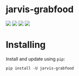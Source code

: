 # jarvis-grabfood

<p>
<img src="https://img.shields.io/pypi/v/jarvis-grabfood.svg">
<img src="https://img.shields.io/pypi/wheel/jarvis-grabfood.svg">
<img src="https://img.shields.io/pypi/pyversions/jarvis-grabfood.svg">
<img src="https://img.shields.io/pypi/l/jarvis-grabfood.svg">
</p>

# Installing

Install and update using `pip`:

```
pip install -U jarvis-grabfood
```